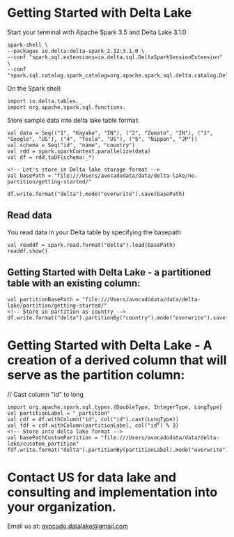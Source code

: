 # Getting Started with Delta Lake



Start your terminal with Apache Spark 3.5 and Delta Lake 3.1.0

```
spark-shell \
--packages io.delta:delta-spark_2.12:3.1.0 \
--conf "spark.sql.extensions=io.delta.sql.DeltaSparkSessionExtension" \
--conf "spark.sql.catalog.spark_catalog=org.apache.spark.sql.delta.catalog.DeltaCatalog"
```

On the Spark shell: 

```
import io.delta.tables._
import org.apache.spark.sql.functions.
```

Store sample data into delta lake table format: 

```
val data = Seq(("1", "Kayako", "IN"), ("2", "Zomato", "IN"), ("3", "Google", "US"), ("4", "Tesla", "US"), ("5", "Nippon", "JP"))
val schema = Seq("id", "name", "country")
val rdd = spark.sparkContext.parallelize(data)
val df = rdd.toDF(schema:_*)

<!-- Let's store in Delta lake storage format -->
val basePath = "file:///Users/avocadodata/data/delta-lake/no-partition/getting-started/"

df.write.format("delta").mode("overwrite").save(basePath)

```

## Read data
You read data in your Delta table by specifying the basepath

```
val readdf = spark.read.format("delta").load(basePath)
readdf.show()
```

## Getting Started with Delta Lake - a partitioned table with an existing column:

```
val partitionBasePath = "file:///Users/avocadodata/data/delta-lake/partition/getting-started/"
<!-- Store in partition as country -->
df.write.format("delta").partitionBy("country").mode("overwrite").save(partitionBasePath)

```

# Getting Started with Delta Lake - A creation of a derived column that will serve as the partition column:

<!-- Derive the partition column from exist column -->
<!-- Like you want to create only 100 (here I will create 3) partition based on the id -->
// Cast column "id" to long
```
import org.apache.spark.sql.types.{DoubleType, IntegerType, LongType}
val partitionLabel = "_partition"
val cdf = df.withColumn("id", col("id").cast(LongType))
val fdf = cdf.withColumn(partitionLabel, col("id") % 3)
<!-- Store into delta lake format -->
val basePathCustomPartition = "file:///Users/avocadodata/data/delta-lake/cusotom_partition"
fdf.write.format("delta").partitionBy(partitionLabel).mode("overwrite").save(basePathCustomPartition)
```

# Contact US for data lake and consulting and implementation into your organization.

Email us at: avocado.datalake@gmail.com
